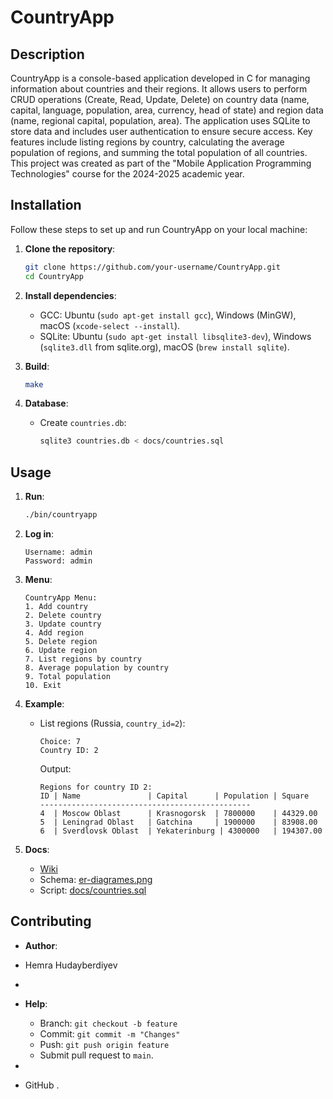 # CountryApp

## Description
CountryApp is a console-based application developed in C for managing information about countries and their regions. It allows users to perform CRUD operations (Create, Read, Update, Delete) on country data (name, capital, language, population, area, currency, head of state) and region data (name, regional capital, population, area). The application uses SQLite to store data and includes user authentication to ensure secure access. Key features include listing regions by country, calculating the average population of regions, and summing the total population of all countries. This project was created as part of the "Mobile Application Programming Technologies" course for the 2024-2025 academic year.

## Installation
Follow these steps to set up and run CountryApp on your local machine:

1. **Clone the repository**:
   ```bash
   git clone https://github.com/your-username/CountryApp.git
   cd CountryApp
   ```

2. **Install dependencies**:
   - GCC: Ubuntu (`sudo apt-get install gcc`), Windows (MinGW), macOS (`xcode-select --install`).
   - SQLite: Ubuntu (`sudo apt-get install libsqlite3-dev`), Windows (`sqlite3.dll` from sqlite.org), macOS (`brew install sqlite`).

3. **Build**:
   ```bash
   make
   ```

4. **Database**:
   - Create `countries.db`:
     ```bash
     sqlite3 countries.db < docs/countries.sql
     ```

## Usage
1. **Run**:
   ```bash
   ./bin/countryapp
   ```

2. **Log in**:
   ```
   Username: admin
   Password: admin
   ```

3. **Menu**:
   ```
   CountryApp Menu:
   1. Add country
   2. Delete country
   3. Update country
   4. Add region
   5. Delete region
   6. Update region
   7. List regions by country
   8. Average population by country
   9. Total population
   10. Exit
   ```

4. **Example**:
   - List regions (Russia, `country_id=2`):
     ```
     Choice: 7
     Country ID: 2
     ```
     Output:
     ```
     Regions for country ID 2:
     ID | Name               | Capital      | Population | Square
     -----------------------------------------------
     4  | Moscow Oblast      | Krasnogorsk  | 7800000    | 44329.00
     5  | Leningrad Oblast   | Gatchina     | 1900000    | 83908.00
     6  | Sverdlovsk Oblast  | Yekaterinburg | 4300000   | 194307.00
     ```

5. **Docs**:
   - [Wiki](https://github.com/fpmi-tp2025/tpmp-gr12-lab4-hemrahudayberdiyev1/wiki)
   - Schema: [er-diagrames.png](https://github.com/fpmi-tp2025/tpmp-gr12-lab4-hemrahudayberdiyev1/blob/main/diagrames/er-diagram.png)
   - Script: [docs/countries.sql](docs/countries.sql)

## Contributing
- **Author**:

- Hemra Hudayberdiyev
- 
- **Help**:
  - Branch: `git checkout -b feature`
  - Commit: `git commit -m "Changes"`
  - Push: `git push origin feature`
  - Submit pull request to `main`.
-
- GitHub .

